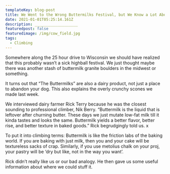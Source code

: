 ```yaml
---
templateKey: blog-post
title: We Went to the Wrong Buttermilks Festival, but We Know a Lot About Dairy Now
date: 2021-01-01T05:25:14.161Z
description: ___________________
featuredpost: false
featuredimage: /img/cow_field.jpg
tags:
  - Climbing
---
```

Somewhere along the 25 hour drive to Wisconsin we should have realized that this probably wasn’t a sick highball festival. We just thought maybe there was another stash of buttermilk granite boulders in the midwest or something.



It turns out that “The Buttermilks” are also a dairy product, not just a place to abandon your dog. This also explains the overly crunchy scones we made last week.



We interviewed dairy farmer Rick Terry because he was the closest sounding to professional climber, Nik Berry. “Buttermilk is the liquid that is leftover after churning butter. These days we just mutate low-fat milk till it kinda tastes and looks the same. Buttermilk yields a better flavor, better rise, and better texture in baked goods.” Rick begrudgingly told us. x



To put it into climbing terms: Buttermilk is like the friction labs of the baking world. If you are baking with just milk, then you and your cake will be textureless sacks of crap. Similarly, if you use metolius chalk on your proj, your pastry will be ‘dry but like, not in the way you want’.



Rick didn’t really like us or our bad analogy. He then gave us some useful information about where we could stuff it.